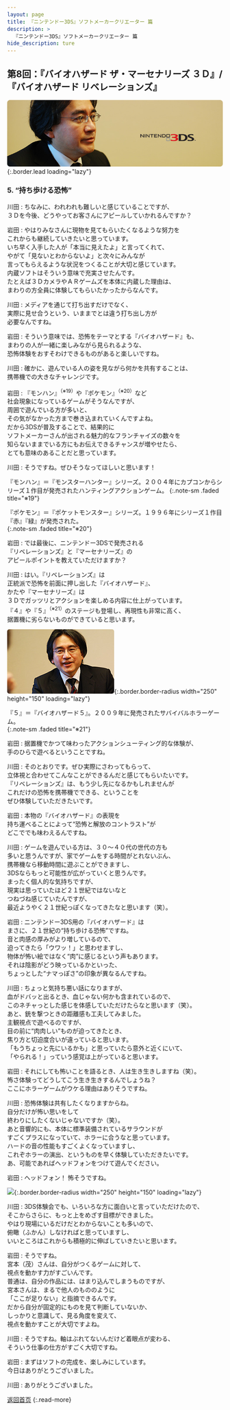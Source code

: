 ```yaml
---
layout: page
title: 『ニンテンドー3DS』ソフトメーカークリエーター 篇
description: >
  『ニンテンドー3DS』ソフトメーカークリエーター 篇
hide_description: ture
---
```


## 第8回：『バイオハザード ザ・マーセナリーズ ３Ｄ』/『バイオハザード リベレーションズ』

![](/others/interviews/jp/3ds/creators/vol1/img/mainvisual5.jpg){:.border.lead loading="lazy"}

### 5. “持ち歩ける恐怖”

川田
: ちなみに、われわれも難しいと感じていることですが、<br>３Ｄを今後、どうやってお客さんにアピールしていかれるんですか？

岩田
: やはりみなさんに現物を見てもらいたくなるような努力を<br>これからも継続していきたいと思っています。<br>いち早く入手した人が「本当に見えたよ」と言ってくれて、<br>やがて「見ないとわからないよ」と次々にみんなが<br>言ってもらえるような状況をつくることが大切と感じています。<br>内蔵ソフトはそういう意味で充実させたんです。<br>たとえば３ＤカメラやＡＲゲームズを本体に内蔵した理由は、<br>まわりの方全員に体験してもらいたかったからなんです。

川田
: メディアを通じて打ち出すだけでなく、<br>実際に見せ合うという、いままでとは違う打ち出し方が<br>必要なんですね。

岩田
: そういう意味では、恐怖をテーマとする『バイオハザード』も、<br>まわりの人が一緒に楽しみながら見られるような、<br>恐怖体験をおすそわけできるものがあると楽しいですね。

川田
: 確かに、遊んでいる人の姿を見ながら何かを共有することは、<br>携帯機での大きなチャレンジです。

岩田
: 『モンハン』<sup>（※19）</sup>や『ポケモン』<sup>（※20）</sup>など<br>社会現象になっているゲームがそうなんですが、<br>周囲で遊んでいる方が多いと、<br>その気がなかった方まで巻き込まれていくんですよね。<br>だから3DSが普及することで、結果的に<br>ソフトメーカーさんが出される魅力的なフランチャイズの数々を<br>知らないままでいる方にもお伝えできるチャンスが増やせたら、<br>とても意味のあることだと思っています。

川田
: そうですね。ぜひそうなってほしいと思います！

『モンハン』＝『モンスターハンター』シリーズ。２００４年にカプコンからシリーズ１作目が発売されたハンティングアクションゲーム。
{:.note-sm .faded title="※19"}

『ポケモン』＝『ポケットモンスター』シリーズ。１９９６年にシリーズ１作目『赤』『緑』が発売された。                        
{:.note-sm .faded title="※20"}

岩田
: では最後に、ニンテンドー3DSで発売される<br>『リベレーションズ』と『マーセナリーズ』の<br>アピールポイントを教えていただけますか？

川田
: はい。『リベレーションズ』は<br>正統派で恐怖を前面に押し出した『バイオハザード』、<br>かたや『マーセナリーズ』は<br>３Ｄでガッツリとアクションを楽しめる内容に仕上がっています。<br>『４』や『５』<sup>（※21）</sup>のステージも登場し、再現性も非常に高く、<br>据置機に劣らないものができていると思います。

![](/others/interviews/jp/3ds/creators/vol1/img/photo11.jpg){:.border.border-radius width="250" height="150" loading="lazy"}

『５』＝『バイオハザード５』。２００９年に発売されたサバイバルホラーゲーム。                        
{:.note-sm .faded title="※21"}

岩田
: 据置機でかつて味わったアクションシューティング的な体験が、<br>手のひらで遊べるということですね。

川田
: そのとおりです。ぜひ実際にさわってもらって、<br>立体視と合わせてこんなことができるんだと感じてもらいたいです。<br>『リベレーションズ』は、もう少し先になるかもしれませんが<br>これだけの恐怖を携帯機でできる、ということを<br>ぜひ体験していただきたいです。

岩田
: 本物の『バイオハザード』の表現を<br>持ち運べることによって“恐怖と解放のコントラスト”が<br>どこででも味わえるんですね。

川田
: ゲームを遊んでいる方は、３０～４０代の世代の方も<br>多いと思うんですが、家でゲームをする時間がとれないぶん、<br>携帯機なら移動時間に遊ぶことができますし、<br>3DSならもっと可能性が広がっていくと思うんです。<br>まったく個人的な気持ちですが、<br>現実は思っていたほど２１世紀ではないなと<br>つねづね感じていたんですが、<br>最近ようやく２１世紀っぽくなってきたなと思います（笑）。

岩田
: ニンテンドー3DS用の『バイオハザード』は<br>まさに、２１世紀の“持ち歩ける恐怖”ですね。<br>音と肉感の厚みがより増しているので、<br>迫ってきたら「ウワッ！」と思わせますし、<br>物体が怖い絵ではなく“肉”に感じるという声もあります。<br>それは陰影がどう映っているかといった、<br>ちょっとした“ナマっぽさ”の印象が異なるんですね。

川田
: ちょっと気持ち悪い話になりますが、<br>血がドバッと出るとき、血じゃない何かも含まれているので、<br>このネチャっとした感じを体感していただけたらなと思います（笑）。<br>あと、銃を撃つときの距離感も工夫してみました。<br>主観視点で遊べるのですが、<br>目の前に“肉肉しい”ものが迫ってきたとき、<br>焦り方と切迫度合いが違っていると思います。<br>「もうちょっと先にいるかも」と思っていたら意外と近くにいて、<br>「やられる！」っていう感覚は上がっていると思います。

岩田
: それにしても怖いことを語るとき、人は生き生きしますね（笑）。<br>怖さ体験ってどうしてこう生き生きするんでしょうね？<br>ここにホラーゲームがウケる理由はありそうですね。

川田
: 恐怖体験は共有したくなりますからね。<br>自分だけが怖い思いをして<br>終わりにしたくないじゃないですか（笑）。<br>あと音響的にも、本体に標準装備されているサラウンドが<br>すごくプラスになっていて、ホラーに合うなと思っています。<br>ハードの音の性能もすごくよくなっていますし、<br>これぞホラーの演出、というものを早く体験していただきたいです。<br>あ、可能であればヘッドフォンをつけて遊んでください。

岩田
: ヘッドフォン！ 怖そうですね。

![](/others/interviews/jp/3ds/creators/vol1/img/photo12.jpg){:.border.border-radius width="250" height="150" loading="lazy"}

川田
: 3DS体験会でも、いろいろな方に面白いと言っていただけたので、<br>そこからさらに、もっと上をめざす目標ができました。<br>やはり現場にいるだけだとわからないことも多いので、<br>俯瞰（ふかん）しなければと思っていますし、<br>いいところはこれからも積極的に伸ばしていきたいと思います。

岩田
: そうですね。<br>宮本（茂）さんは、自分がつくるゲームに対して、<br>視点を動かす力がすごいんです。<br>普通は、自分の作品には、はまり込んでしまうものですが、<br>宮本さんは、まるで他人のもののように<br>「ここが足りない」と指摘できるんです。<br>だから自分が固定的にものを見て判断していないか、<br>しっかりと意識して、見る角度を変えて、<br>視点を動かすことが大切ですよね。

川田
: そうですね。軸はぶれてないんだけど着眼点が変わる、<br>そういう仕事の仕方がすごく大切ですね。

岩田
: まずはソフトの完成を、楽しみにしています。<br>今日はありがとうございました。

川田
: ありがとうございました。

[返回首页](../../../../../)
{:.read-more}

